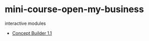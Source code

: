 # mini-course-open-my-business
interactive modules 
- [Concept Builder 1.1](https://giyoraashkenazi.github.io/mini-course-open-my-business/modules/concept-builder-1-1/)
